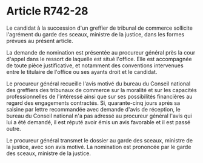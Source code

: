 # Article R742-28

Le candidat à la succession d'un greffier de tribunal de commerce sollicite l'agrément du garde des sceaux, ministre de la justice, dans les formes prévues au présent article.

La demande de nomination est présentée au procureur général près la cour d'appel dans le ressort de laquelle est situé l'office. Elle est accompagnée de toute pièce justificative, et notamment des conventions intervenues entre le titulaire de l'office ou ses ayants droit et le candidat.

Le procureur  général recueille l'avis motivé du bureau du Conseil national des greffiers des tribunaux de commerce sur la moralité et sur les capacités professionnelles de l'intéressé ainsi que sur ses possibilités financières au regard des engagements contractés. Si, quarante-cinq jours après sa saisine par lettre recommandée avec demande d'avis de réception, le bureau du Conseil national n'a pas adressé au procureur  général l'avis qui lui a été demandé, il est réputé avoir émis un avis favorable et il est passé outre.

Le procureur  général transmet le dossier au garde des sceaux, ministre de la justice, avec son avis motivé. La nomination est prononcée par le garde des sceaux, ministre de la justice.
